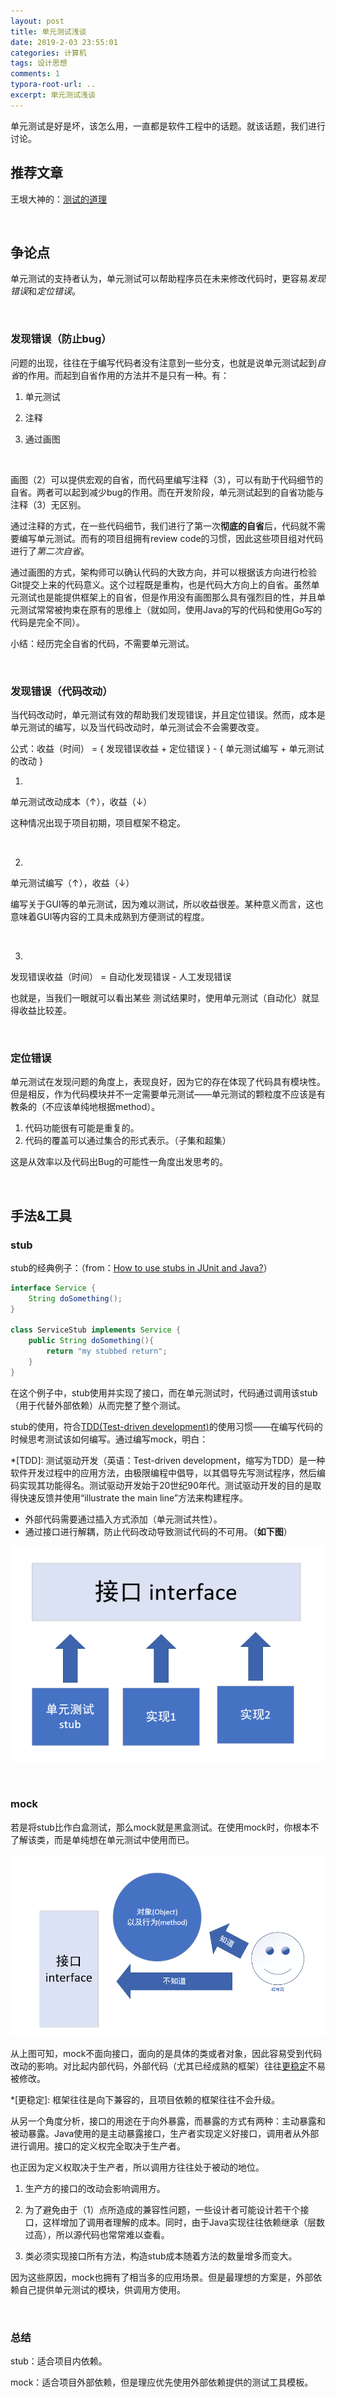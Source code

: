 ```yaml
---
layout: post
title: 单元测试浅谈
date: 2019-2-03 23:55:01
categories: 计算机
tags: 设计思想
comments: 1
typora-root-url: ..
excerpt: 单元测试浅谈
---
```




单元测试是好是坏，该怎么用，一直都是软件工程中的话题。就该话题，我们进行讨论。

## 推荐文章

王垠大神的：[测试的道理](http://www.yinwang.org/blog-cn/2016/09/14/tests)

<br>

## 争论点

单元测试的支持者认为，单元测试可以帮助程序员在未来修改代码时，更容易*发现错误*和*定位错误*。

<br>

### 发现错误（防止bug）

问题的出现，往往在于编写代码者没有注意到一些分支，也就是说单元测试起到*自省*的作用。而起到自省作用的方法并不是只有一种。有：

1. 单元测试

2. 注释
3. 通过画图

<br>

画图（2）可以提供宏观的自省，而代码里编写注释（3），可以有助于代码细节的自省。两者可以起到减少bug的作用。而在开发阶段，单元测试起到的自省功能与注释（3）无区别。

通过注释的方式，在一些代码细节，我们进行了第一次**彻底的自省**后，代码就不需要编写单元测试。而有的项目组拥有review code的习惯，因此这些项目组对代码进行了*第二次自省*。

通过画图的方式，架构师可以确认代码的大致方向，并可以根据该方向进行检验Git提交上来的代码意义。这个过程既是重构，也是代码大方向上的自省。虽然单元测试也是能提供框架上的自省，但是作用没有画图那么具有强烈目的性，并且单元测试常常被拘束在原有的思维上（就如同，使用Java的写的代码和使用Go写的代码是完全不同）。

小结：经历完全自省的代码，不需要单元测试。

<br>

### 发现错误（代码改动）

当代码改动时，单元测试有效的帮助我们发现错误，并且定位错误。然而，成本是单元测试的编写，以及当代码改动时，单元测试会不会需要改变。

公式：收益（时间） = { 发现错误收益 + 定位错误 } - {  单元测试编写 + 单元测试的改动 }

1.

单元测试改动成本（↑），收益（↓）

这种情况出现于项目初期，项目框架不稳定。

<br>

2.

单元测试编写（↑），收益（↓）

编写关于GUI等的单元测试，因为难以测试，所以收益很差。某种意义而言，这也意味着GUI等内容的工具未成熟到方便测试的程度。

<br>

3.

发现错误收益（时间） = 自动化发现错误 - 人工发现错误

也就是，当我们一眼就可以看出某些 测试结果时，使用单元测试（自动化）就显得收益比较差。

<br>

### 定位错误

单元测试在发现问题的角度上，表现良好，因为它的存在体现了代码具有模块性。但是相反，作为代码模块并不一定需要单元测试——单元测试的颗粒度不应该是有教条的（不应该单纯地根据method）。

1. 代码功能很有可能是重复的。
2. 代码的覆盖可以通过集合的形式表示。（子集和超集）

这是从效率以及代码出Bug的可能性一角度出发思考的。

<br>

## 手法&工具

### stub

stub的经典例子：（from：[How to use stubs in JUnit and Java?](https://stackoverflow.com/questions/31890991/how-to-use-stubs-in-junit-and-java)）

```java
interface Service {
    String doSomething();
}

class ServiceStub implements Service {
    public String doSomething(){
        return "my stubbed return";
    }
}
```

在这个例子中，stub使用并实现了接口，而在单元测试时，代码通过调用该stub（用于代替外部依赖）从而完整了整个测试。

stub的使用，符合[TDD(Test-driven development)](#TDD)的使用习惯——在编写代码的时候思考测试该如何编写。通过编写mock，明白：

*[TDD]: 测试驱动开发（英语：Test-driven development，缩写为TDD）是一种软件开发过程中的应用方法，由极限编程中倡导，以其倡导先写测试程序，然后编码实现其功能得名。测试驱动开发始于20世纪90年代。测试驱动开发的目的是取得快速反馈并使用“illustrate the main line”方法来构建程序。

- 外部代码需要通过插入方式添加（单元测试共性）。
- 通过接口进行解耦，防止代码改动导致测试代码的不可用。（**如下图**）



![1548175343708](/../assets/blog_res/1548175343708.png)

<br>

### mock

若是将stub比作白盒测试，那么mock就是黑盒测试。在使用mock时，你根本不了解该类，而是单纯想在单元测试中使用而已。

![1548180320941](/../assets/blog_res/1548180320941.png)

从上图可知，mock不面向接口，面向的是具体的类或者对象，因此容易受到代码改动的影响。对比起内部代码，外部代码（尤其已经成熟的框架）往往[更稳定](#更稳定)不易被修改。

*[更稳定]: 框架往往是向下兼容的，且项目依赖的框架往往不会升级。

从另一个角度分析，接口的用途在于向外暴露，而暴露的方式有两种：主动暴露和被动暴露。Java使用的是主动暴露接口，生产者实现定义好接口，调用者从外部进行调用。接口的定义权完全取决于生产者。

也正因为定义权取决于生产者，所以调用方往往处于被动的地位。

1. 生产方的接口的改动会影响调用方。

2. 为了避免由于（1）点所造成的兼容性问题，一些设计者可能设计若干个接口，这样增加了调用者理解的成本。同时，由于Java实现往往依赖继承（层数过高），所以源代码也常常难以查看。
3. 类必须实现接口所有方法，构造stub成本随着方法的数量增多而变大。

因为这些原因，mock也拥有了相当多的应用场景。但是最理想的方案是，外部依赖自己提供单元测试的模块，供调用方使用。

<br>

### 总结

stub：适合项目内依赖。

mock：适合项目外部依赖，但是理应优先使用外部依赖提供的测试工具模板。

<br>

